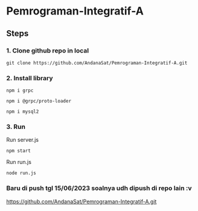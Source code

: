# Pemrograman-Integratif-A

## Steps

### 1. Clone github repo in local
  ```git clone https://github.com/AndanaSat/Pemrograman-Integratif-A.git```

### 2. Install library
  ```npm i grpc```
  
  ```npm i @grpc/proto-loader```
  
  ```npm i mysql2```
  
### 3. Run
  Run server.js
  
  ```npm start```
  
  Run run.js
  
  ```node run.js```
  
  ### Baru di push tgl 15/06/2023 soalnya udh dipush di repo lain :v 
  
  https://github.com/AndanaSat/Pemrograman-Integratif-A.git
